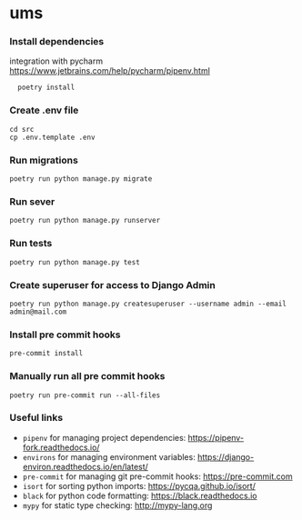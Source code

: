 # ums

### Install dependencies
integration with pycharm https://www.jetbrains.com/help/pycharm/pipenv.html
```
  poetry install
```

### Create .env file
```
cd src
cp .env.template .env
```

### Run migrations
```
poetry run python manage.py migrate
```

### Run sever
```
poetry run python manage.py runserver
```

### Run tests
```
poetry run python manage.py test
```

### Create superuser for access to Django Admin
```
poetry run python manage.py createsuperuser --username admin --email admin@mail.com
```

### Install pre commit hooks
```
pre-commit install
```

### Manually run all pre commit hooks
```
poetry run pre-commit run --all-files
```

### Useful links
- `pipenv` for managing project dependencies: https://pipenv-fork.readthedocs.io/
- `environs` for managing environment variables: https://django-environ.readthedocs.io/en/latest/
- `pre-commit` for managing git pre-commit hooks: https://pre-commit.com
- `isort` for sorting python imports: https://pycqa.github.io/isort/
- `black` for python code formatting: https://black.readthedocs.io
- `mypy` for static type checking: http://mypy-lang.org